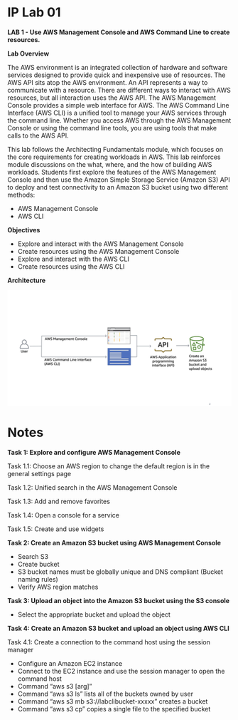# IP Lab 01

**LAB 1 - Use AWS Management Console and AWS Command Line to create resources.**

**Lab Overview**

The AWS environment is an integrated collection of hardware and software services designed to provide quick and inexpensive use of resources. The AWS API sits atop the AWS environment. An API represents a way to communicate with a resource. There are different ways to interact with AWS resources, but all interaction uses the AWS API. The AWS Management Console provides a simple web interface for AWS. The AWS Command Line Interface (AWS CLI) is a unified tool to manage your AWS services through the command line. Whether you access AWS through the AWS Management Console or using the command line tools, you are using tools that make calls to the AWS API.

This lab follows the Architecting Fundamentals module, which focuses on the core requirements for creating workloads in AWS. This lab reinforces module discussions on the what, where, and the how of building AWS workloads. Students first explore the features of the AWS Management Console and then use the Amazon Simple Storage Service (Amazon S3) API to deploy and test connectivity to an Amazon S3 bucket using two different methods:

- AWS Management Console
- AWS CLI

**Objectives**

- Explore and interact with the AWS Management Console
- Create resources using the AWS Management Console
- Explore and interact with the AWS CLI
- Create resources using the AWS CLI

**Architecture**

![architecture](https://github.com/dani3lng/project-aws/blob/main/images/lab-01.png)

# Notes

**Task 1: Explore and configure AWS Management Console**

Task 1.1: Choose an AWS region to change the default region is in the general settings page

Task 1.2: Unified search in the AWS Management Console

Task 1.3: Add and remove favorites

Task 1.4: Open a console for a service

Task 1.5: Create and use widgets

**Task 2: Create an Amazon S3 bucket using AWS Management Console**
- Search S3
- Create bucket
- S3 bucket names must be globally unique and DNS compliant (Bucket naming rules)
- Verify AWS region matches

**Task 3: Upload an object into the Amazon S3 bucket using the S3 console**
- Select the appropriate bucket and upload the object

**Task 4: Create an Amazon S3 bucket and upload an object using AWS CLI**

Task 4.1: Create a connection to the command host using the session manager
- Configure an Amazon EC2 instance
- Connect to the EC2 instance and use the session manager to open the command host
- Command “aws s3 [arg]”
- Command “aws s3 ls” lists all of the buckets owned by user
- Command “aws s3 mb s3://labclibucket-xxxxx” creates a bucket
- Command “aws s3 cp” copies a single file to the specified bucket